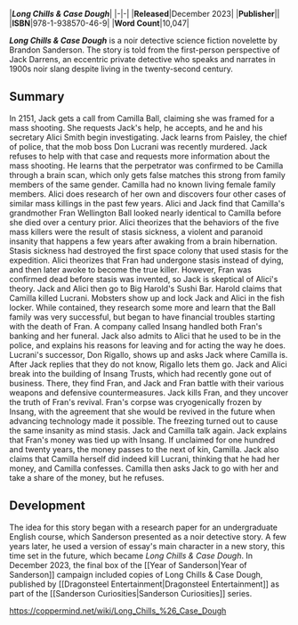 |***Long Chills & Case Dough***|
|-|-|
|**Released**|December 2023|
|**Publisher**||
|**ISBN**|978-1-938570-46-9|
|**Word Count**|10,047|

***Long Chills & Case Dough*** is a noir detective science fiction novelette by Brandon Sanderson. The story is told from the first-person perspective of Jack Darrens, an eccentric private detective who speaks and narrates in 1900s noir slang despite living in the twenty-second century.

## Summary
In 2151, Jack gets a call from Camilla Ball, claiming she was framed for a mass shooting. She requests Jack's help, he accepts, and he and his secretary Alici Smith begin investigating.
Jack learns from Paisley, the chief of police, that the mob boss Don Lucrani was recently murdered. Jack refuses to help with that case and requests more information about the mass shooting. He learns that the perpetrator was confirmed to be Camilla through a brain scan, which only gets false matches this strong from family members of the same gender. Camilla had no known living female family members.
Alici does research of her own and discovers four other cases of similar mass killings in the past few years. Alici and Jack find that Camilla's grandmother Fran Wellington Ball looked nearly identical to Camilla before she died over a century prior. Alici theorizes that the behaviors of the five mass killers were the result of stasis sickness, a violent and paranoid insanity that happens a few years after awaking from a brain hibernation. Stasis sickness had destroyed the first space colony that used stasis for the expedition. Alici theorizes that Fran had undergone stasis instead of dying, and then later awoke to become the true killer. However, Fran was confirmed dead before stasis was invented, so Jack is skeptical of Alici's theory.
Jack and Alici then go to Big Harold's Sushi Bar. Harold claims that Camilla killed Lucrani. Mobsters show up and lock Jack and Alici in the fish locker. While contained, they research some more and learn that the Ball family was very successful, but began to have financial troubles starting with the death of Fran. A company called Insang handled both Fran's banking and her funeral. Jack also admits to Alici that he used to be in the police, and explains his reasons for leaving and for acting the way he does. Lucrani's successor, Don Rigallo, shows up and asks Jack where Camilla is. After Jack replies that they do not know, Rigallo lets them go.
Jack and Alici break into the building of Insang Trusts, which had recently gone out of business. There, they find Fran, and Jack and Fran battle with their various weapons and defensive countermeasures. Jack kills Fran, and they uncover the truth of Fran's revival. Fran's corpse was cryogenically frozen by Insang, with the agreement that she would be revived in the future when advancing technology made it possible. The freezing turned out to cause the same insanity as mind stasis.
Jack and Camilla talk again. Jack explains that Fran's money was tied up with Insang. If unclaimed for one hundred and twenty years, the money passes to the next of kin, Camilla. Jack also claims that Camilla herself did indeed kill Lucrani, thinking that he had her money, and Camilla confesses. Camilla then asks Jack to go with her and take a share of the money, but he refuses.

## Development
The idea for this story began with a research paper for an undergraduate English course, which Sanderson presented as a noir detective story. A few years later, he used a version of essay's main character in a new story, this time set in the future, which became *Long Chills & Case Dough*.
In December 2023, the final box of the [[Year of Sanderson\|Year of Sanderson]] campaign included copies of Long Chills & Case Dough, published by [[Dragonsteel Entertainment\|Dragonsteel Entertainment]] as part of the [[Sanderson Curiosities\|Sanderson Curiosities]] series.



https://coppermind.net/wiki/Long_Chills_%26_Case_Dough